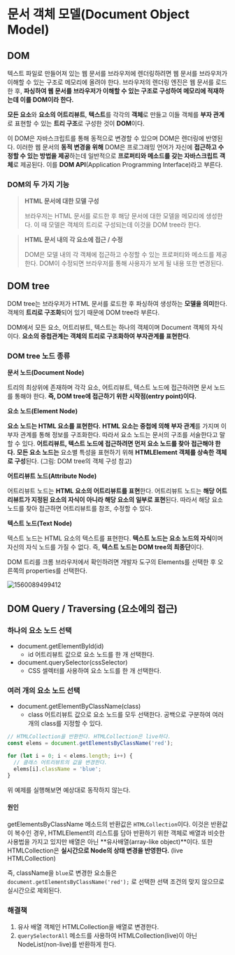 # 문서 객체 모델(Document Object Model)



## DOM

텍스트 파일로 만들어져 있는 웹 문서를 브라우저에 렌더링하려면 웹 문서를 브라우저가 이해할 수 있는 구조로 메모리에 올려야 한다. 브라우저의 렌더링 엔진은 웹 문서를 로드한 후, **파싱하여 웹 문서를 브라우저가 이해할 수 있는 구조로 구성하여 메모리에 적재하는데 이를 DOM이라 한다.** 

**모든 요소**와 **요소의 어트리뷰트**, **텍스트**를 각각의 **객체**로 만들고 이들 객체를 **부자 관계**로 표현할 수 있는 **트리 구조**로 구성한 것이 **DOM**이다.

이 DOM은 자바스크립트를 통해 동적으로 변경할 수 있으며 DOM은 렌더링에 반영된다. 이러한 웹 문서의 **동적 변경을 위해** DOM은 프로그래밍 언어가 자신에 **접근하고 수정할 수 있는 방법을 제공**하는데 일반적으로 **프로퍼티와 메소드를 갖는 자바스크립트 객체**로 제공된다. 이를 **DOM API**(Application Programming Interface)라고 부른다.



### DOM의 두 가지 기능

> **HTML 문서에 대한 모델 구성**
>
> 브라우저는 HTML 문서를 로드한 후 해당 문서에 대한 모델을 메모리에 생성한다. 이 때 모델은 객체의 트리로 구성되는데 이것을 DOM tree라 한다.

> **HTML 문서 내의 각 요소에 접근 / 수정**
>
> DOM은 모델 내의 각 객체에 접근하고 수정할 수 있는 프로퍼티와 메소드를 제공한다.  DOM이 수정되면 브라우저를 통해 사용자가 보게 될 내용 또한 변경된다.



## DOM tree

DOM tree는 브라우저가 HTML 문서를 로드한 후 파싱하여 생성하는 **모델을 의미**한다. 객체의 **트리로 구조화**되어 있기 때문에 DOM tree라 부른다.

DOM에서 모든 요소, 어트리뷰트, 텍스트는 하나의 객체이며 Document 객체의 자식이다. **요소의 중첩관계는 객체의 트리로 구조화하여 부자관계를 표현한다**.



### DOM tree 노드 종류

**문서 노드(Document Node)**

트리의 최상위에 존재하며 각각 요소, 어트리뷰트, 텍스트 노드에 접근하려면 문서 노드를 통해야 한다. **즉, DOM tree에 접근하기 위한 시작점(entry point)이다.**

**요소 노드(Element Node)**

**요소 노드는 HTML 요소를 표현한다.** **HTML 요소는 중첩에 의해 부자 관계**를 가지며 이 부자 관계를 통해 정보를 구조화한다. 따라서 요소 노드는 문서의 구조를 서술한다고 말 할 수 있다. **어트리뷰트, 텍스트 노드에 접근하려면 먼저 요소 노드를 찾아 접근해야 한다.** **모든 요소 노드는** 요소별 특성을 표현하기 위해 **HTMLElement 객체를 상속한 객체로 구성**된다. (그림: DOM tree의 객체 구성 참고)

**어트리뷰트 노드(Attribute Node)**

어트리뷰트 노드는 **HTML 요소의 어트리뷰트를 표현**한다. 어트리뷰트 노드는 **해당 어트리뷰트가 지정된 요소의 자식이 아니라 해당 요소의 일부로 표현**된다. 따라서 해당 요소 노드를 찾아 접근하면 어트리뷰트를 참조, 수정할 수 있다.

**텍스트 노드(Text Node)**

텍스트 노드는 HTML 요소의 텍스트를 표현한다. **텍스트 노드는 요소 노드의 자식**이며 자신의 자식 노드를 가질 수 없다. 즉, **텍스트 노드는 DOM tree의 최종단**이다.



DOM 트리를 크롬 브라우저에서 확인하려면 개발자 도구의 Elements를 선택한 후 오른쪽의 properties를 선택한다.

![1560089499412](C:\Users\gyuha\AppData\Roaming\Typora\typora-user-images\1560089499412.png)





## DOM Query / Traversing (요소에의 접근)



### 하나의 요소 노드 선택

- document.getElementById(id)
  - id 어트리뷰트 값으로 요소 노드를 한 개 선택한다.
- document.querySelector(cssSelector)
  - CSS 셀렉터를 사용하여 요소 노드를 한 개 선택한다.



### 여러 개의 요소 노드 선택

- document.getElementByClassName(class)
  - class 어트리뷰트 값으로  요소 노드를 모두 선택한다. 공백으로 구분하여 여러 개의 class를 지정할 수 있다.

```javascript
// HTMLCollection을 반환한다. HTMLCollection은 live하다.
const elems = document.getElementsByClassName('red');

for (let i = 0; i < elems.length; i++) {
  // 클래스 어트리뷰트의 값을 변경한다.
  elems[i].className = 'blue';
}
```

위 예제를 실행해보면 예상대로 동작하지 않는다.

#### **원인**

getElementsByClassName 메소드의 반환값은 `HTMLCollection`이다. 이것은 반환값이 복수인 경우, HTMLElement의 리스트를 담아 반환하기 위한 객체로 배열과 비슷한 사용법을 가지고 있지만 배열은 아닌 **유사배열(array-like object)**이다. 또한 HTMLCollection은 **실시간으로 Node의 상태 변경을 반영한다.** (live HTMLCollection) 

즉, className을 `blue`로 변경한 요소들은  `document.getElementsByClassName('red');` 로 선택한 선택 조건의 맞지 않으므로 실시간으로 제외된다.



### 해결책

1. 유사 배열 객체인 HTMLCollection을 배열로 변경한다.
2. `querySelectorAll` 메소드를 사용하여 HTMLCollection(live)이 아닌 NodeList(non-live)를 반환하게 한다.